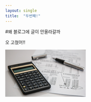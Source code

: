 ```yaml
---
layout: single
title:  "두번째!"
---
```


#왜 블로그에 글이 안올라갈까

오 고쳤어!!



<img src="../images/2022-03-14-second/image16.jpg" alt="image16" style="zoom: 25%;" />

